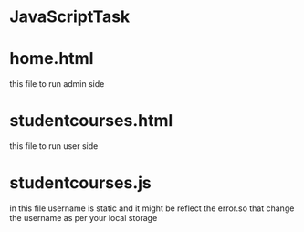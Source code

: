 # JavaScriptTask

# home.html 
this file to run admin side
# studentcourses.html
this file to run user side 

# studentcourses.js
in this file username is static and it might be reflect the error.so that change the username as per your local storage
